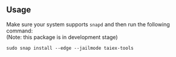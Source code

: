 ## Usage
Make sure your system supports ```snapd``` and then run the following command:  
(Note: this package is in development stage)
```
sudo snap install --edge --jailmode taiex-tools
```

